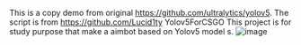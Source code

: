 This is a copy demo from original https://github.com/ultralytics/yolov5. The script is from  https://github.com/Lucid1ty
Yolov5ForCSGO
This project is for study purpose that make a aimbot based on Yolov5 model s.
![image](https://user-images.githubusercontent.com/47468327/205968021-9416514a-d859-48c5-b6d5-e9ce946e54e2.png)
